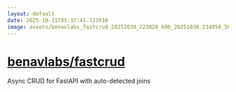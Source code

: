 ```yaml
---
layout: default
date: 2025-10-31T05:37:41.723930
image: assets/benavlabs_fastcrud_20251030_223828_606_20251030_234958_50692a--20251031T005110584--cropped.png
---
```


# [benavlabs/fastcrud](https://github.com/benavlabs/fastcrud/)

Async CRUD for FastAPI with auto-detected joins
